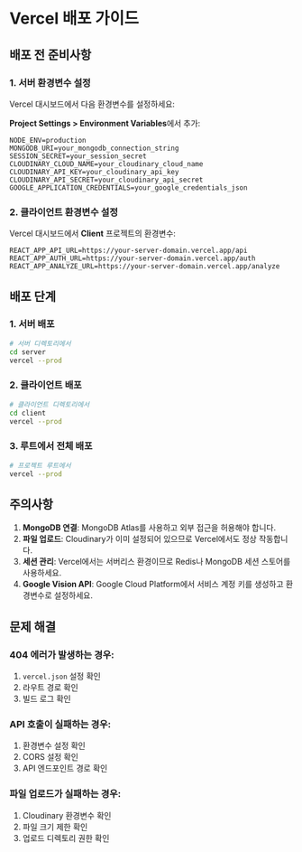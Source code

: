 # Vercel 배포 가이드

## 배포 전 준비사항

### 1. 서버 환경변수 설정
Vercel 대시보드에서 다음 환경변수를 설정하세요:

**Project Settings > Environment Variables**에서 추가:

```
NODE_ENV=production
MONGODB_URI=your_mongodb_connection_string
SESSION_SECRET=your_session_secret
CLOUDINARY_CLOUD_NAME=your_cloudinary_cloud_name
CLOUDINARY_API_KEY=your_cloudinary_api_key
CLOUDINARY_API_SECRET=your_cloudinary_api_secret
GOOGLE_APPLICATION_CREDENTIALS=your_google_credentials_json
```

### 2. 클라이언트 환경변수 설정
Vercel 대시보드에서 **Client** 프로젝트의 환경변수:

```
REACT_APP_API_URL=https://your-server-domain.vercel.app/api
REACT_APP_AUTH_URL=https://your-server-domain.vercel.app/auth
REACT_APP_ANALYZE_URL=https://your-server-domain.vercel.app/analyze
```

## 배포 단계

### 1. 서버 배포
```bash
# 서버 디렉토리에서
cd server
vercel --prod
```

### 2. 클라이언트 배포
```bash
# 클라이언트 디렉토리에서
cd client
vercel --prod
```

### 3. 루트에서 전체 배포
```bash
# 프로젝트 루트에서
vercel --prod
```

## 주의사항

1. **MongoDB 연결**: MongoDB Atlas를 사용하고 외부 접근을 허용해야 합니다.
2. **파일 업로드**: Cloudinary가 이미 설정되어 있으므로 Vercel에서도 정상 작동합니다.
3. **세션 관리**: Vercel에서는 서버리스 환경이므로 Redis나 MongoDB 세션 스토어를 사용하세요.
4. **Google Vision API**: Google Cloud Platform에서 서비스 계정 키를 생성하고 환경변수로 설정하세요.

## 문제 해결

### 404 에러가 발생하는 경우:
1. `vercel.json` 설정 확인
2. 라우트 경로 확인
3. 빌드 로그 확인

### API 호출이 실패하는 경우:
1. 환경변수 설정 확인
2. CORS 설정 확인
3. API 엔드포인트 경로 확인

### 파일 업로드가 실패하는 경우:
1. Cloudinary 환경변수 확인
2. 파일 크기 제한 확인
3. 업로드 디렉토리 권한 확인 